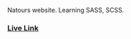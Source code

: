 Natours website. Learning SASS, SCSS. 

### [Live Link](https://nosremetnarg.github.io/Natours/) ###